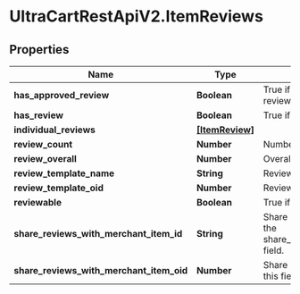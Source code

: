 # UltraCartRestApiV2.ItemReviews

## Properties

Name | Type | Description | Notes
------------ | ------------- | ------------- | -------------
**has_approved_review** | **Boolean** | True if the item has an approved review | [optional] 
**has_review** | **Boolean** | True if the item has a review | [optional] 
**individual_reviews** | [**[ItemReview]**](ItemReview.md) |  | [optional] 
**review_count** | **Number** | Number of approved reviews | [optional] 
**review_overall** | **Number** | Overall score of reviews | [optional] 
**review_template_name** | **String** | Review template name | [optional] 
**review_template_oid** | **Number** | Review template object identifier | [optional] 
**reviewable** | **Boolean** | True if the item is reviewable | [optional] 
**share_reviews_with_merchant_item_id** | **String** | Share reviews with item id.  To set, use the share_reviews_with_merchant_item_oid field. | [optional] 
**share_reviews_with_merchant_item_oid** | **Number** | Share reviews with item oid.  To null out this field, set teh value to zero. | [optional] 


